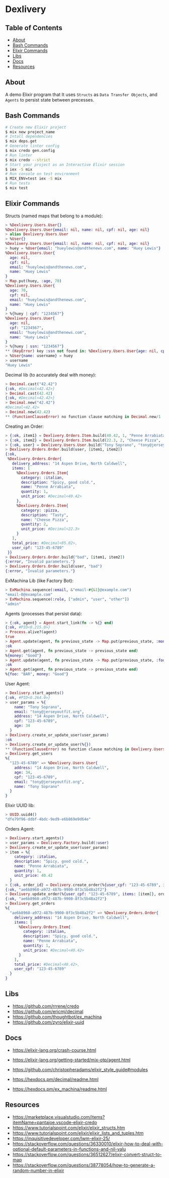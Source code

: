 # Dexlivery

## Table of Contents

- [About](#about)
- [Bash Commands](#bash_commands)
- [Elixir Commands](#elixir_commands)
- [Libs](#libs)
- [Docs](#docs)
- [Resources](#resources)

## About <a name = "about"></a>

A demo Elixir program that
It uses `Structs` as `Data Transfer Objects`, and `Agents` to persist
state between precesses.

## Bash Commands <a name = "bash_commands"></a>

```bash
# Create new Elixir project
$ mix new project_name
# Intall dependencies
$ mix deps.get
# Generate linter config
$ mix credo gen.config
# Run linter
$ mix credo --strict
# Start your project as an Interactive Elixir session
$ iex -S mix
# Run console on test environment
$ MIX_ENV=test iex -S mix
# Run tests
$ mix test
```

## Elixir Commands <a name = "elixir_commands"></a>

Structs (named maps that belong to a module):

```elixir
> %Dexlivery.Users.User{}
%Dexlivery.Users.User{email: nil, name: nil, cpf: nil, age: nil}
> alias Dexlivery.Users.User
> %User{}
%Dexlivery.Users.User{email: nil, name: nil, cpf: nil, age: nil}
> huey = %User{email: "hueylewis@andthenews.com", name: "Huey Lewis"}
%Dexlivery.Users.User{
  age: nil,
  cpf: nil,
  email: "hueylewis@andthenews.com",
  name: "Huey Lewis"
}
> Map.put(huey, :age, 70)
%Dexlivery.Users.User{
  age: 70,
  cpf: nil,
  email: "hueylewis@andthenews.com",
  name: "Huey Lewis"
}
> %{huey | cpf: "1234567"}
%Dexlivery.Users.User{
  age: nil,
  cpf: "1234567",
  email: "hueylewis@andthenews.com",
  name: "Huey Lewis"
}
> %{huey | ssn: "1234567"}
** (KeyError) key :ssn not found in: %Dexlivery.Users.User{age: nil, cpf: nil, email: "hueylewis@andthenews.com", name: "Huey Lewis"}
> %User{name: username} = huey
> username
"Huey Lewis"
```

Decimal lib (to accurately deal with money):

```elixir
> Decimal.cast("42.42")
{:ok, #Decimal<42.42>}
> Decimal.cast(42.42)
{:ok, #Decimal<42.42>}
> Decimal.new("42.42")
#Decimal<42.42>
> Decimal.new(42.42)
** (FunctionClauseError) no function clause matching in Decimal.new/1
```

Creating an Order:

```elixir
> {:ok, item1} = Dexlivery.Orders.Item.build(40.42, 1, "Penne Arrabiata", :italian, "Spicy, good cold.")
> {:ok, item2} = Dexlivery.Orders.Item.build(22.3, 2, "Cheese Pizza", :pizza, "Tasty")
> {:ok, user} = Dexlivery.Users.User.build("Tony Soprano", "tony@jerseyoutfit.org", "14 Aspen Drive, North Caldwell", "123-45-6789", 34)
> Dexlivery.Orders.Order.build(user, [item1, item2])
{:ok,
 %Dexlivery.Orders.Order{
   delivery_address: "14 Aspen Drive, North Caldwell",
   items: [
     %Dexlivery.Orders.Item{
       category: :italian,
       description: "Spicy, good cold.",
       name: "Penne Arrabiata",
       quantity: 1,
       unit_price: #Decimal<40.42>
     },
     %Dexlivery.Orders.Item{
       category: :pizza,
       description: "Tasty",
       name: "Cheese Pizza",
       quantity: 2,
       unit_price: #Decimal<22.3>
     }
   ],
   total_price: #Decimal<85.02>,
   user_cpf: "123-45-6789"
 }}
> Dexlivery.Orders.Order.build("bad", [item1, item2])
{:error, "Invalid parameters."}
> Dexlivery.Orders.Order.build(user, "bad")
{:error, "Invalid parameters."}
```

ExMachina Lib (like Factory Bot):

```elixir
> ExMachina.sequence(:email, &"email-#{&1}@example.com")
"email-0@example.com"
> ExMachina.sequence(:role, ["admin", "user", "other"])
"admin"
```

Agents (processes that persist data):

```elixir
> {:ok, agent} = Agent.start_link(fn -> %{} end)
{:ok, #PID<0.215.0>}
> Process.alive?(agent)
true
> Agent.update(agent, fn previous_state -> Map.put(previous_state, :money, "Good") end)
:ok
> Agent.get(agent, fn previous_state -> previous_state end)
%{money: "Good"}
> Agent.update(agent, fn previous_state -> Map.put(previous_state, :foo, "BAR") end)
:ok
> Agent.get(agent, fn previous_state -> previous_state end)
%{foo: "BAR", money: "Good"}
```

User Agent:

```elixir
> Dexlivery.start_agents()
{:ok, #PID<0.264.0>}
> user_params = %{
    name: "Tony Soprano",
    email: "tony@jerseyoutfit.org",
    address: "14 Aspen Drive, North Caldwell",
    cpf: "123-45-6789",
    age: 34
  }
> Dexlivery.create_or_update_user(user_params)
:ok
> Dexlivery.create_or_update_user(%{})
** (FunctionClauseError) no function clause matching in Dexlivery.Users.CreateOrUpdate.call/1
> Dexlivery.get_users
%{
  "123-45-6789" => %Dexlivery.Users.User{
    address: "14 Aspen Drive, North Caldwell",
    age: 34,
    cpf: "123-45-6789",
    email: "tony@jerseyoutfit.org",
    name: "Tony Soprano"
  }
}
```

Elixir UUID lib:

```elixir
> UUID.uuid4()
"dfe79f96-ddbf-4bdc-9ed9-e6b869e9d64e"
```

Orders Agent:

```elixir
> Dexlivery.start_agents()
> user_params = Dexlivery.Factory.build(:user)
> Dexlivery.create_or_update_user(user_params)
> item = %{
    category: :italian,
    description: "Spicy, good cold.",
    name: "Penne Arrabiata",
    quantity: 1,
    unit_price: 40.42
  }
> {:ok, order_id} = Dexlivery.create_order(%{user_cpf: "123-45-6789", items: [item]})
{:ok, "ae6b8960-a972-487b-9900-8f3c5b48a2f2"}
> Dexlivery.update_order(%{user_cpf: "123-45-6789", items: [item]}, order_id)
{:ok, "ae6b8960-a972-487b-9900-8f3c5b48a2f2"}
> Dexlivery.get_orders
%{
  "ae6b8960-a972-487b-9900-8f3c5b48a2f2" => %Dexlivery.Orders.Order{
    delivery_address: "14 Aspen Drive, North Caldwell",
    items: [
      %Dexlivery.Orders.Item{
        category: :italian,
        description: "Spicy, good cold.",
        name: "Penne Arrabiata",
        quantity: 1,
        unit_price: #Decimal<40.42>
      }
    ],
    total_price: #Decimal<40.42>,
    user_cpf: "123-45-6789"
  }
}
```

## Libs <a name = "libs"></a>

- https://github.com/rrrene/credo
- https://github.com/ericmj/decimal
- https://github.com/thoughtbot/ex_machina
- https://github.com/zyro/elixir-uuid

## Docs <a name = "docs"></a>

- https://elixir-lang.org/crash-course.html
- https://elixir-lang.org/getting-started/mix-otp/agent.html
- https://github.com/christopheradams/elixir_style_guide#modules

- https://hexdocs.pm/decimal/readme.html
- https://hexdocs.pm/ex_machina/readme.html

## Resources <a name = "resources"></a>

- https://marketplace.visualstudio.com/items?itemName=pantajoe.vscode-elixir-credo
- https://www.tutorialspoint.com/elixir/elixir_structs.htm
- https://www.tutorialspoint.com/elixir/elixir_lists_and_tuples.htm
- https://inquisitivedeveloper.com/lwm-elixir-25/
- https://stackoverflow.com/questions/36330010/elixir-how-to-deal-with-optional-default-parameters-in-functions-and-nil-valu
- https://stackoverflow.com/questions/36512627/elixir-convert-struct-to-map
- https://stackoverflow.com/questions/38778054/how-to-generate-a-random-number-in-elixir
